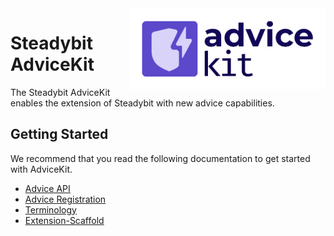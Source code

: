 <img src="./logo.png" height="130" align="right" alt="AdviceKit logo depicting a radar scan within a rounded rectangle">

# Steadybit AdviceKit

The Steadybit AdviceKit enables the extension of Steadybit with new advice capabilities.

## Getting Started

We recommend that you read the following documentation to get started with AdviceKit.

- [Advice API](/docs/advice-api.md)
- [Advice Registration](/docs/advice-registration.md)
- [Terminology](/docs/terminology.md)
- [Extension-Scaffold](https://github.com/steadybit/extension-scaffold/blob/main/README.md)
